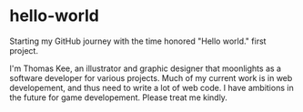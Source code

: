 # hello-world
Starting my GitHub journey with the time honored "Hello world." first project.

I'm Thomas Kee, an illustrator and graphic designer that moonlights as a software developer for various projects.
Much of my current work is in web developement, and thus need to write a lot of web code. I have ambitions in
the future for game developement. Please treat me kindly.
